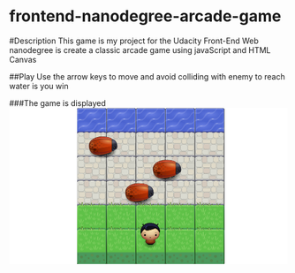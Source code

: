 frontend-nanodegree-arcade-game
===============================

#Description
This game is my project for the Udacity Front-End Web nanodegree 
is create a classic arcade game using javaScript and HTML Canvas

##Play
Use the arrow keys to move and avoid colliding with enemy to reach water is you win

###The game is displayed  
![alt tag](https://github.com/MutebNidaa/Classic-arcada-gama/blob/master/2017-10-03%20(6).png)
